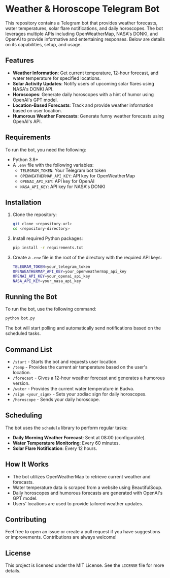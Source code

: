 # Weather & Horoscope Telegram Bot

This repository contains a Telegram bot that provides weather forecasts, water temperatures, solar flare notifications, and daily horoscopes. The bot leverages multiple APIs including OpenWeatherMap, NASA's DONKI, and OpenAI to provide informative and entertaining responses. Below are details on its capabilities, setup, and usage.

## Features

- **Weather Information**: Get current temperature, 12-hour forecast, and water temperature for specified locations.
- **Solar Activity Updates**: Notify users of upcoming solar flares using NASA's DONKI API.
- **Horoscopes**: Generate daily horoscopes with a hint of humor using OpenAI's GPT model.
- **Location-Based Forecasts**: Track and provide weather information based on user location.
- **Humorous Weather Forecasts**: Generate funny weather forecasts using OpenAI's API.

## Requirements

To run the bot, you need the following:

- Python 3.8+
- A `.env` file with the following variables:
  - `TELEGRAM_TOKEN`: Your Telegram bot token
  - `OPENWEATHERMAP_API_KEY`: API key for OpenWeatherMap
  - `OPENAI_API_KEY`: API key for OpenAI
  - `NASA_API_KEY`: API key for NASA's DONKI

## Installation

1. Clone the repository:
   ```sh
   git clone <repository-url>
   cd <repository-directory>
   ```

2. Install required Python packages:
   ```sh
   pip install -r requirements.txt
   ```

3. Create a `.env` file in the root of the directory with the required API keys:
   ```sh
   TELEGRAM_TOKEN=your_telegram_token
   OPENWEATHERMAP_API_KEY=your_openweathermap_api_key
   OPENAI_API_KEY=your_openai_api_key
   NASA_API_KEY=your_nasa_api_key
   ```

## Running the Bot

To run the bot, use the following command:

```sh
python bot.py
```

The bot will start polling and automatically send notifications based on the scheduled tasks.

## Command List

- `/start` - Starts the bot and requests user location.
- `/temp` - Provides the current air temperature based on the user's location.
- `/forecast` - Gives a 12-hour weather forecast and generates a humorous version.
- `/water` - Provides the current water temperature in Budva.
- `/sign <your_sign>` - Sets your zodiac sign for daily horoscopes.
- `/horoscope` - Sends your daily horoscope.

## Scheduling

The bot uses the `schedule` library to perform regular tasks:

- **Daily Morning Weather Forecast**: Sent at 08:00 (configurable).
- **Water Temperature Monitoring**: Every 60 minutes.
- **Solar Flare Notification**: Every 12 hours.

## How It Works

- The bot utilizes OpenWeatherMap to retrieve current weather and forecasts.
- Water temperature data is scraped from a website using BeautifulSoup.
- Daily horoscopes and humorous forecasts are generated with OpenAI's GPT model.
- Users' locations are used to provide tailored weather updates.

## Contributing

Feel free to open an issue or create a pull request if you have suggestions or improvements. Contributions are always welcome!

## License

This project is licensed under the MIT License. See the `LICENSE` file for more details.
